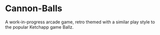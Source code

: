 # Cannon-Balls
A work-in-progress arcade game, retro themed with a similar play style to the popular Ketchapp game Ballz.
